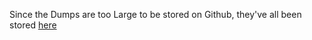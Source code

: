 Since the Dumps are too Large to be stored on Github, they've all been stored [here](https://drive.google.com/drive/folders/1OULLriu7W9z4vUhALqT_xAxNN5wnK0tT?usp=sharing)
